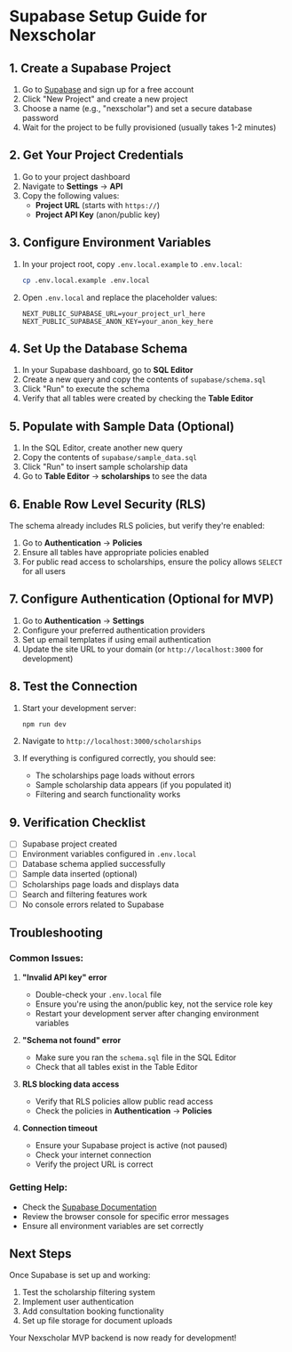 # Supabase Setup Guide for Nexscholar

## 1. Create a Supabase Project

1. Go to [Supabase](https://supabase.com) and sign up for a free account
2. Click "New Project" and create a new project
3. Choose a name (e.g., "nexscholar") and set a secure database password
4. Wait for the project to be fully provisioned (usually takes 1-2 minutes)

## 2. Get Your Project Credentials

1. Go to your project dashboard
2. Navigate to **Settings** → **API**
3. Copy the following values:
   - **Project URL** (starts with `https://`)
   - **Project API Key** (anon/public key)

## 3. Configure Environment Variables

1. In your project root, copy `.env.local.example` to `.env.local`:

   ```bash
   cp .env.local.example .env.local
   ```

2. Open `.env.local` and replace the placeholder values:
   ```env
   NEXT_PUBLIC_SUPABASE_URL=your_project_url_here
   NEXT_PUBLIC_SUPABASE_ANON_KEY=your_anon_key_here
   ```

## 4. Set Up the Database Schema

1. In your Supabase dashboard, go to **SQL Editor**
2. Create a new query and copy the contents of `supabase/schema.sql`
3. Click "Run" to execute the schema
4. Verify that all tables were created by checking the **Table Editor**

## 5. Populate with Sample Data (Optional)

1. In the SQL Editor, create another new query
2. Copy the contents of `supabase/sample_data.sql`
3. Click "Run" to insert sample scholarship data
4. Go to **Table Editor** → **scholarships** to see the data

## 6. Enable Row Level Security (RLS)

The schema already includes RLS policies, but verify they're enabled:

1. Go to **Authentication** → **Policies**
2. Ensure all tables have appropriate policies enabled
3. For public read access to scholarships, ensure the policy allows `SELECT` for all users

## 7. Configure Authentication (Optional for MVP)

1. Go to **Authentication** → **Settings**
2. Configure your preferred authentication providers
3. Set up email templates if using email authentication
4. Update the site URL to your domain (or `http://localhost:3000` for development)

## 8. Test the Connection

1. Start your development server:

   ```bash
   npm run dev
   ```

2. Navigate to `http://localhost:3000/scholarships`
3. If everything is configured correctly, you should see:
   - The scholarships page loads without errors
   - Sample scholarship data appears (if you populated it)
   - Filtering and search functionality works

## 9. Verification Checklist

- [ ] Supabase project created
- [ ] Environment variables configured in `.env.local`
- [ ] Database schema applied successfully
- [ ] Sample data inserted (optional)
- [ ] Scholarships page loads and displays data
- [ ] Search and filtering features work
- [ ] No console errors related to Supabase

## Troubleshooting

### Common Issues:

1. **"Invalid API key" error**

   - Double-check your `.env.local` file
   - Ensure you're using the anon/public key, not the service role key
   - Restart your development server after changing environment variables

2. **"Schema not found" error**

   - Make sure you ran the `schema.sql` file in the SQL Editor
   - Check that all tables exist in the Table Editor

3. **RLS blocking data access**

   - Verify that RLS policies allow public read access
   - Check the policies in **Authentication** → **Policies**

4. **Connection timeout**
   - Ensure your Supabase project is active (not paused)
   - Check your internet connection
   - Verify the project URL is correct

### Getting Help:

- Check the [Supabase Documentation](https://supabase.com/docs)
- Review the browser console for specific error messages
- Ensure all environment variables are set correctly

## Next Steps

Once Supabase is set up and working:

1. Test the scholarship filtering system
2. Implement user authentication
3. Add consultation booking functionality
4. Set up file storage for document uploads

Your Nexscholar MVP backend is now ready for development!
